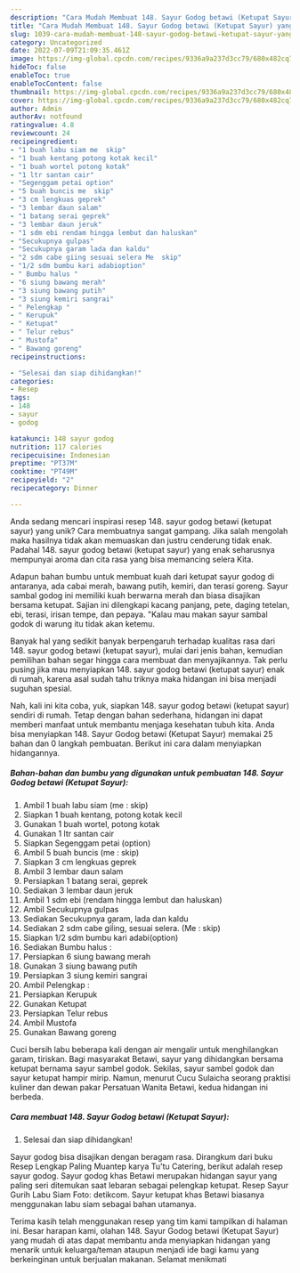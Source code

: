 ```yaml
---
description: "Cara Mudah Membuat 148. Sayur Godog betawi (Ketupat Sayur) yang Lezat Sekali"
title: "Cara Mudah Membuat 148. Sayur Godog betawi (Ketupat Sayur) yang Lezat Sekali"
slug: 1039-cara-mudah-membuat-148-sayur-godog-betawi-ketupat-sayur-yang-lezat-sekali
category: Uncategorized
date: 2022-07-09T21:09:35.461Z
image: https://img-global.cpcdn.com/recipes/9336a9a237d3cc79/680x482cq70/148-sayur-godog-betawi-ketupat-sayur-foto-resep-utama.jpg
hideToc: false
enableToc: true
enableTocContent: false
thumbnail: https://img-global.cpcdn.com/recipes/9336a9a237d3cc79/680x482cq70/148-sayur-godog-betawi-ketupat-sayur-foto-resep-utama.jpg
cover: https://img-global.cpcdn.com/recipes/9336a9a237d3cc79/680x482cq70/148-sayur-godog-betawi-ketupat-sayur-foto-resep-utama.jpg
author: Admin
authorAv: notfound
ratingvalue: 4.8
reviewcount: 24
recipeingredient:
- "1 buah labu siam me  skip"
- "1 buah kentang potong kotak kecil"
- "1 buah wortel potong kotak"
- "1 ltr santan cair"
- "Segenggam petai option"
- "5 buah buncis me  skip"
- "3 cm lengkuas geprek"
- "3 lembar daun salam"
- "1 batang serai geprek"
- "3 lembar daun jeruk"
- "1 sdm ebi rendam hingga lembut dan haluskan"
- "Secukupnya gulpas"
- "Secukupnya garam lada dan kaldu"
- "2 sdm cabe giing sesuai selera Me  skip"
- "1/2 sdm bumbu kari adabioption"
- " Bumbu halus "
- "6 siung bawang merah"
- "3 siung bawang putih"
- "3 siung kemiri sangrai"
- " Pelengkap "
- " Kerupuk"
- " Ketupat"
- " Telur rebus"
- " Mustofa"
- " Bawang goreng"
recipeinstructions:

- "Selesai dan siap dihidangkan!"
categories:
- Resep
tags:
- 148
- sayur
- godog

katakunci: 148 sayur godog 
nutrition: 117 calories
recipecuisine: Indonesian
preptime: "PT37M"
cooktime: "PT49M"
recipeyield: "2"
recipecategory: Dinner

---
```





Anda sedang mencari inspirasi resep 148. sayur godog betawi (ketupat sayur) yang unik? Cara membuatnya sangat gampang. Jika salah mengolah maka hasilnya tidak akan memuaskan dan justru cenderung tidak enak. Padahal 148. sayur godog betawi (ketupat sayur) yang enak seharusnya mempunyai aroma dan cita rasa yang bisa memancing selera Kita.





Adapun bahan bumbu untuk membuat kuah dari ketupat sayur godog di antaranya, ada cabai merah, bawang putih, kemiri, dan terasi goreng. Sayur sambal godog ini memiliki kuah berwarna merah dan biasa disajikan bersama ketupat. Sajian ini dilengkapi kacang panjang, pete, daging tetelan, ebi, terasi, irisan tempe, dan pepaya. &#34;Kalau mau makan sayur sambal godok di warung itu tidak akan ketemu.

Banyak hal yang sedikit banyak berpengaruh terhadap kualitas rasa dari 148. sayur godog betawi (ketupat sayur), mulai dari jenis bahan, kemudian pemilihan bahan segar hingga cara membuat dan menyajikannya. Tak perlu pusing jika mau menyiapkan 148. sayur godog betawi (ketupat sayur) enak di rumah, karena asal sudah tahu triknya maka hidangan ini bisa menjadi suguhan spesial.






Nah, kali ini kita coba, yuk, siapkan 148. sayur godog betawi (ketupat sayur) sendiri di rumah. Tetap dengan bahan sederhana, hidangan ini dapat memberi manfaat untuk membantu menjaga kesehatan tubuh kita. Anda bisa menyiapkan 148. Sayur Godog betawi (Ketupat Sayur) memakai 25 bahan dan 0 langkah pembuatan. Berikut ini cara dalam menyiapkan hidangannya.

<!--inarticleads1-->

##### Bahan-bahan dan bumbu yang digunakan untuk pembuatan 148. Sayur Godog betawi (Ketupat Sayur):

1. Ambil 1 buah labu siam (me : skip)
1. Siapkan 1 buah kentang, potong kotak kecil
1. Gunakan 1 buah wortel, potong kotak
1. Gunakan 1 ltr santan cair
1. Siapkan Segenggam petai (option)
1. Ambil 5 buah buncis (me : skip)
1. Siapkan 3 cm lengkuas geprek
1. Ambil 3 lembar daun salam
1. Persiapkan 1 batang serai, geprek
1. Sediakan 3 lembar daun jeruk
1. Ambil 1 sdm ebi (rendam hingga lembut dan haluskan)
1. Ambil Secukupnya gulpas
1. Sediakan Secukupnya garam, lada dan kaldu
1. Sediakan 2 sdm cabe giĺing, sesuai selera. (Me : skip)
1. Siapkan 1/2 sdm bumbu kari adabi(option)
1. Sediakan  Bumbu halus :
1. Persiapkan 6 siung bawang merah
1. Gunakan 3 siung bawang putih
1. Persiapkan 3 siung kemiri sangrai
1. Ambil  Pelengkap :
1. Persiapkan  Kerupuk
1. Gunakan  Ketupat
1. Persiapkan  Telur rebus
1. Ambil  Mustofa
1. Gunakan  Bawang goreng


Cuci bersih labu beberapa kali dengan air mengalir untuk menghilangkan garam, tiriskan. Bagi masyarakat Betawi, sayur yang dihidangkan bersama ketupat bernama sayur sambel godok. Sekilas, sayur sambel godok dan sayur ketupat hampir mirip. Namun, menurut Cucu Sulaicha seorang praktisi kuliner dan dewan pakar Persatuan Wanita Betawi, kedua hidangan ini berbeda. 

<!--inarticleads2-->

##### Cara membuat 148. Sayur Godog betawi (Ketupat Sayur):


1. Selesai dan siap dihidangkan!

Sayur godog bisa disajikan dengan beragam rasa. Dirangkum dari buku Resep Lengkap Paling Muantep karya Tu&#39;tu Catering, berikut adalah resep sayur godog. Sayur godog khas Betawi merupakan hidangan sayur yang paling seri ditemukan saat lebaran sebagai pelengkap ketupat. Resep Sayur Gurih Labu Siam Foto: detikcom. Sayur ketupat khas Betawi biasanya menggunakan labu siam sebagai bahan utamanya. 

Terima kasih telah menggunakan resep yang tim kami tampilkan di halaman ini. Besar harapan kami, olahan 148. Sayur Godog betawi (Ketupat Sayur) yang mudah di atas dapat membantu anda menyiapkan hidangan yang menarik untuk keluarga/teman ataupun menjadi ide bagi kamu yang berkeinginan untuk berjualan makanan. Selamat menikmati
